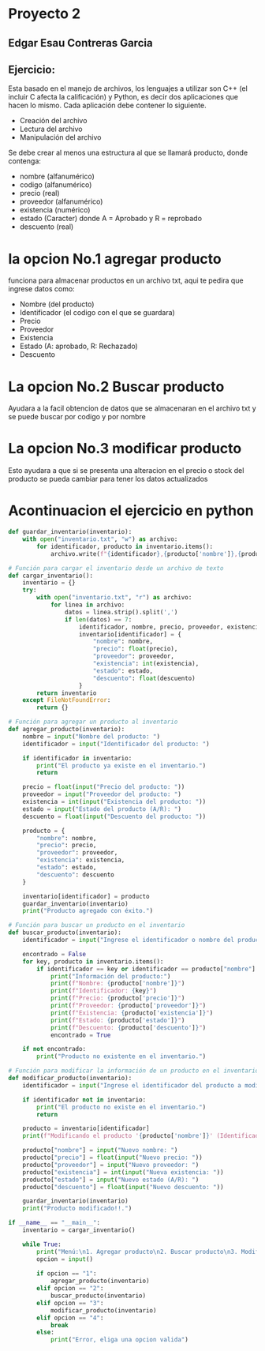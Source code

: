 # Proyecto 2
## Edgar Esau Contreras Garcia
## Ejercicio: 
Esta basado en el manejo de archivos, los lenguajes a utilizar son C++ (el incluir C afecta la
calificación) y Python, es decir dos aplicaciones que hacen lo mismo. Cada aplicación debe contener lo
siguiente.
* Creación del archivo
* Lectura del archivo
* Manipulación del archivo

Se debe crear al menos una estructura al que se llamará producto, donde contenga:
* nombre (alfanumérico)
* codigo (alfanumérico)
* precio (real)
* proveedor (alfanumérico)
* existencia (numérico)
* estado (Caracter) donde A = Aprobado y R = reprobado
* descuento (real)

# la opcion No.1 agregar producto
funciona para almacenar productos en un archivo txt, aqui te pedira que ingrese datos como:
* Nombre (del producto)
* Identificador (el codigo con el que se guardara)
* Precio
* Proveedor
* Existencia
* Estado (A: aprobado, R: Rechazado)
* Descuento

# La opcion No.2 Buscar producto
Ayudara a la facil obtencion de datos que se almacenaran en el archivo txt y se puede buscar por codigo y por nombre

# La opcion No.3 modificar producto
Esto ayudara a que si se presenta una alteracion en el precio o stock del producto se pueda cambiar para tener los datos actualizados

# Acontinuacion el ejercicio en python
```py
def guardar_inventario(inventario):
    with open("inventario.txt", "w") as archivo:
        for identificador, producto in inventario.items():
            archivo.write(f"{identificador},{producto['nombre']},{producto['precio']},{producto['proveedor']},{producto['existencia']},{producto['estado']},{producto['descuento']}\n")

# Función para cargar el inventario desde un archivo de texto
def cargar_inventario():
    inventario = {}
    try:
        with open("inventario.txt", "r") as archivo:
            for linea in archivo:
                datos = linea.strip().split(',')
                if len(datos) == 7:
                    identificador, nombre, precio, proveedor, existencia, estado, descuento = datos
                    inventario[identificador] = {
                        "nombre": nombre,
                        "precio": float(precio),
                        "proveedor": proveedor,
                        "existencia": int(existencia),
                        "estado": estado,
                        "descuento": float(descuento)
                    }
        return inventario
    except FileNotFoundError:
        return {}

# Función para agregar un producto al inventario
def agregar_producto(inventario):
    nombre = input("Nombre del producto: ")
    identificador = input("Identificador del producto: ")

    if identificador in inventario:
        print("El producto ya existe en el inventario.")
        return

    precio = float(input("Precio del producto: "))
    proveedor = input("Proveedor del producto: ")
    existencia = int(input("Existencia del producto: "))
    estado = input("Estado del producto (A/R): ")
    descuento = float(input("Descuento del producto: "))

    producto = {
        "nombre": nombre,
        "precio": precio,
        "proveedor": proveedor,
        "existencia": existencia,
        "estado": estado,
        "descuento": descuento
    }

    inventario[identificador] = producto
    guardar_inventario(inventario)
    print("Producto agregado con éxito.")

# Función para buscar un producto en el inventario
def buscar_producto(inventario):
    identificador = input("Ingrese el identificador o nombre del producto a buscar: ")

    encontrado = False
    for key, producto in inventario.items():
        if identificador == key or identificador == producto["nombre"]:
            print("Información del producto:")
            print(f"Nombre: {producto['nombre']}")
            print(f"Identificador: {key}")
            print(f"Precio: {producto['precio']}")
            print(f"Proveedor: {producto['proveedor']}")
            print(f"Existencia: {producto['existencia']}")
            print(f"Estado: {producto['estado']}")
            print(f"Descuento: {producto['descuento']}")
            encontrado = True

    if not encontrado:
        print("Producto no existente en el inventario.")

# Función para modificar la información de un producto en el inventario
def modificar_producto(inventario):
    identificador = input("Ingrese el identificador del producto a modificar: ")

    if identificador not in inventario:
        print("El producto no existe en el inventario.")
        return

    producto = inventario[identificador]
    print(f"Modificando el producto '{producto['nombre']}' (Identificador: {identificador})")

    producto["nombre"] = input("Nuevo nombre: ")
    producto["precio"] = float(input("Nuevo precio: "))
    producto["proveedor"] = input("Nuevo proveedor: ")
    producto["existencia"] = int(input("Nueva existencia: "))
    producto["estado"] = input("Nuevo estado (A/R): ")
    producto["descuento"] = float(input("Nuevo descuento: "))

    guardar_inventario(inventario)
    print("Producto modificado!!.")

if __name__ == "__main__":
    inventario = cargar_inventario()

    while True:
        print("Menú:\n1. Agregar producto\n2. Buscar producto\n3. Modificar producto\n4. Salir")
        opcion = input()
        
        if opcion == "1":
            agregar_producto(inventario)
        elif opcion == "2":
            buscar_producto(inventario)
        elif opcion == "3":
            modificar_producto(inventario)
        elif opcion == "4":
            break
        else:
            print("Error, eliga una opcion valida")

```
